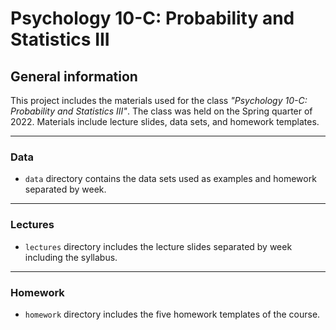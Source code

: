 # Psychology 10-C: Probability and Statistics III

## General information

This project includes the materials used for the class *"Psychology 10-C: 
Probability and Statistics III"*. The class was held on the Spring quarter of 
2022. Materials include lecture slides, data sets, and homework templates.

---

### Data

- `data` directory contains the data sets used as examples and homework 
separated by week.

---

### Lectures

- `lectures` directory includes the lecture slides separated by week including 
the syllabus.

---

### Homework

- `homework` directory includes the five homework templates of the course.
